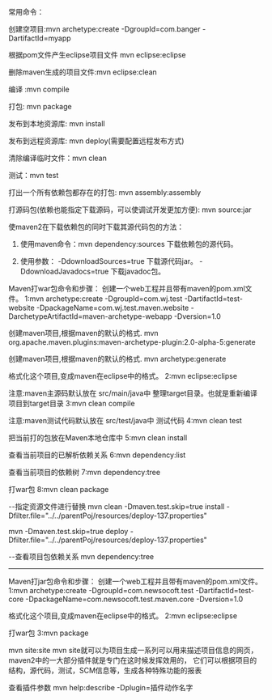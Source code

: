 常用命令：

创建空项目:mvn archetype:create -DgroupId=com.banger -DartifactId=myapp

根据pom文件产生eclipse项目文件    mvn eclipse:eclipse

删除maven生成的项目文件:mvn eclipse:clean

编译 :mvn compile

打包: mvn package

发布到本地资源库: mvn install

发布到远程资源库:  mvn deploy(需要配置远程发布方式)

清除编译临时文件：mvn clean

测试：mvn test

打出一个所有依赖包都存在的打包: mvn assembly:assembly

打源码包(依赖也能指定下载源码，可以使调试开发更加方便): mvn source:jar


使maven2在下载依赖包的同时下载其源代码包的方法：

1. 使用maven命令：mvn dependency:sources 下载依赖包的源代码。

2. 使用参数： -DdownloadSources=true 下载源代码jar。 -DdownloadJavadocs=true 下载javadoc包。





Maven打war包命令和步骤：
创建一个web工程并且带有maven的pom.xml文件。
1:mvn archetype:create -DgroupId=com.wj.test -DartifactId=test-website -DpackageName=com.wj.test.maven.website -DarchetypeArtifactId=maven-archetype-webapp -Dversion=1.0

创建maven项目,根据maven的默认的格式.<maven2>
mvn org.apache.maven.plugins:maven-archetype-plugin:2.0-alpha-5:generate

创建maven项目,根据maven的默认的格式.<maven3>
mvn archetype:generate

格式化这个项目,变成maven在eclipse中的格式。
2:mvn eclipse:eclipse

注意:maven主源码默认放在 src/main/java中
整理target目录。也就是重新编译项目到target目录
3:mvn clean compile

注意:maven测试代码默认放在 src/test/java中
测试代码
4:mvn clean test

把当前打的包放在Maven本地仓库中
5:mvn clean install

查看当前项目的已解析依赖关系
6:mvn dependency:list

查看当前项目的依赖树
7:mvn dependency:tree
 

打war包
8:mvn clean package

--指定资源文件进行替换
mvn clean -Dmaven.test.skip=true install  -Dfilter.file="../../parentPoj/resources/deploy-137.properties"

mvn -Dmaven.test.skip=true deploy -Dfilter.file="../../parentPoj/resources/deploy-137.properties"

--查看项目包依赖关系
mvn dependency:tree


----------------------------------------------------

Maven打jar包命令和步骤：
创建一个web工程并且带有maven的pom.xml文件。
1:mvn archetype:create -DgroupId=com.newsocoft.test -DartifactId=test-core -DpackageName=com.newsocoft.test.maven.core -Dversion=1.0

格式化这个项目,变成maven在eclipse中的格式。
2:mvn eclipse:eclipse

打war包
3:mvn package


mvn site:site
mvn site就可以为项目生成一系列可以用来描述项目信息的网页，maven2中的一大部分插件就是专门在这时候发挥效用的，
它们可以根据项目的结构，源代码，测试，SCM信息等，生成各种特殊功能的报表


查看插件参数
mvn help:describe -Dplugin=插件动作名字